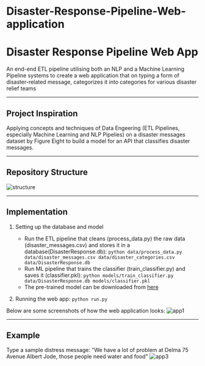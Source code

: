 # Disaster-Response-Pipeline-Web-application

# Disaster Response Pipeline Web App
An end-end ETL pipeline utilising both an NLP and a Machine Learning Pipeline systems to create a web application that on typing a form of disaster-related message, categorizes it into categories for various disaster relief teams

-------

## Project Inspiration
Applying concepts and techniques of Data Engeering (ETL Pipelines, especially Machine Learning and NLP Pipelies) on a disaster messages dataset by Figure Eight to build a model for an API that classifies disaster messages.

------

## Repository Structure
![structure](https://user-images.githubusercontent.com/34100245/87125302-e4130480-c2a7-11ea-856d-68cd8de12cf0.PNG)

------

## Implementation
1. Setting up the database and model
   - Run the ETL pipeline that cleans (process_data.py) the raw data (disaster_messages.csv) and stores it in a database(DisasterResponse.db): ```python data/process_data.py data/disaster_messages.csv data/disaster_categories.csv data/DisasterResponse.db ```
   - Run ML pipeline that trains the classifier (train_classifier.py) and saves it (classifier.pkl): ```python models/train_classifier.py data/DisasterResponse.db models/classifier.pkl ```
   - The pre-trained model can be downloaded from [here](https://drive.google.com/file/d/1EbkXfpzmQSO7tkAK8N164c-Fo2-bHoWK/view?usp=sharing)
   
2. Running the web app: ```python run.py```


Below are some screenshots of how the web application looks:
![app1](https://user-images.githubusercontent.com/34100245/87163183-94066300-c2e4-11ea-8eca-954161b70370.PNG)

--------

## Example
Type a sample distress message: "We have a lot of problem at Delma 75 Avenue Albert Jode, those people need water and food"
![app3](https://user-images.githubusercontent.com/34100245/87163040-628d9780-c2e4-11ea-8aec-a1dee933cce6.png)


